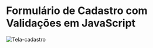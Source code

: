# Formulário de Cadastro com Validações em JavaScript
![Tela-cadastro](https://user-images.githubusercontent.com/85531165/232047171-43f7295e-70af-4add-a9d9-dc0282cf1fc0.png)
